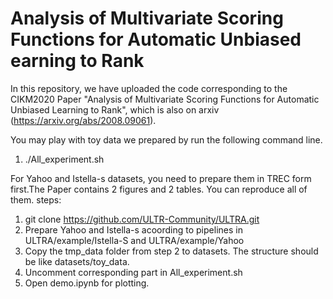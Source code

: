 # Analysis of Multivariate Scoring Functions for Automatic Unbiased earning to Rank
In this repository, we have uploaded the code corresponding to the CIKM2020 Paper "Analysis of Multivariate Scoring Functions for Automatic Unbiased Learning to Rank", which is also on arxiv (https://arxiv.org/abs/2008.09061).

You may play with toy data we prepared by run the following command line.
1. ./All_experiment.sh 

For Yahoo and Istella-s datasets, you need to prepare them in TREC form first.The Paper contains 2 figures and 2 tables. You can reproduce all of them.
steps:
1. git clone https://github.com/ULTR-Community/ULTRA.git
2. Prepare Yahoo and Istella-s acoording to pipelines in  ULTRA/example/Istella-S and ULTRA/example/Yahoo
3. Copy the tmp_data folder from step 2 to datasets. The structure should be like datasets/toy_data.
4. Uncomment corresponding part in All_experiment.sh
5. Open demo.ipynb for plotting.
